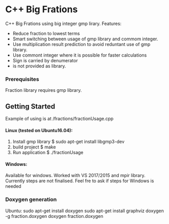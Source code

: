 # C++ Big Frations

C++ Big Frations using big integer gmp lirary. 
Features:
- Reduce fraction to lowest terms
- Smart switching between usage of gmp library and commom integer.
- Use multiplication result prediction to avoid reduntant use of gmp library.
- Use commont integer where it is possible for faster calculations
- Sign is carried by denumerator
- is not provided as library.

### Prerequisites

Fraction library requires gmp library.


## Getting Started

Example of using is at /fractions/fractionUsage.cpp

#### Linux (tested on Ubuntu16.04):
1. Install gmp library
$ sudo apt-get install  libgmp3-dev
2. build project
$ make
3. Run application
$ ./fractionUsage


#### Windows:
Available for windows.
Worked with VS 2017/2015 and mpir library.
Currently steps are not finalised.
Feel fre to ask if steps for Windows is needed

### Doxygen generation
Ubuntu:
sudo apt-get install doxygen
sudo apt-get install graphviz
doxygen -g fraction.doxygen
doxygen fraction.doxygen
